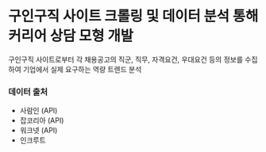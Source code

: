 # 구인구직 사이트 크롤링 및 데이터 분석 통해 커리어 상담 모형 개발

구인구직 사이트로부터 각 채용공고의 직군, 직무, 자격요건, 우대요건 등의 정보를 수집하여 기업에서 실제 요구하는 역량 트렌드 분석

### 데이터 출처

- 사람인 (API)
- 잡코리아 (API)
- 워크넷 (API)
- 인크루트
